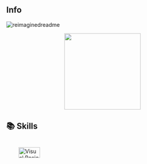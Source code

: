  ## Info
<img src="https://myreadme.vercel.app/api/embed/Dark-Llght?panels=userstatistics,toprepositories,toplanguages,commitgraph" alt="reimaginedreadme" />
<p align="center">
  <a>
  <img height=200  src="https://github-readme-stats.vercel.app/api/top-langs/?username=Dark-Llght&layout=compact&theme=shadow_green&hide_border=true&title_color=A7F5AA&icon_color=4CAF50&text_color=A7F5AA&bg_color=222428" />
  </a>
</p>

 ## 📚 Skills
<div style="display: inline_block"><br>
  <img align="center" alt=""  src="https://img.shields.io/badge/HTML-239120?style=for-the-badge&logo=html5&logoColor=white">
  <img align="center" alt=""  src="https://img.shields.io/badge/HTML5-E34F26?style=for-the-badge&logo=html5&logoColor=white">
  <img align="center" alt=""  src="https://img.shields.io/badge/CSS-239120?&style=for-the-badge&logo=css3&logoColor=white">
  <img align="center" alt=""  src="https://img.shields.io/badge/CSS3-1572B6?style=for-the-badge&logo=css3&logoColor=white">
  <img align="center" alt=""  src="https://img.shields.io/badge/JavaScript-F7DF1E?style=for-the-badge&logo=javascript&logoColor=black">
  <img align="center" alt="" src="https://img.shields.io/badge/.NET-5C2D91?style=for-the-badge&logo=.net&logoColor=white">
  <img align="center" alt=""  src="https://img.shields.io/badge/C%23-239120?style=for-the-badge&logo=c-sharp&logoColor=white">
  <img align="center" alt=""  src="https://img.shields.io/badge/Python-14354C?style=for-the-badge&logo=python&logoColor=white">
  <img align="center" alt="Visual Basic 6" height="28" width="56" src="https://user-images.githubusercontent.com/88748637/150884149-e5d5cfce-f07c-4504-97fa-a00fd5741ad4.png">
</div>
